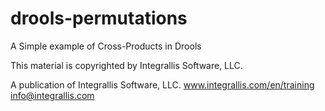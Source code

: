 drools-permutations
===================

A Simple example of Cross-Products in Drools 

This material is copyrighted by Integrallis Software, LLC. 

A publication of Integrallis Software, LLC.
www.integrallis.com/en/training
info@integrallis.com